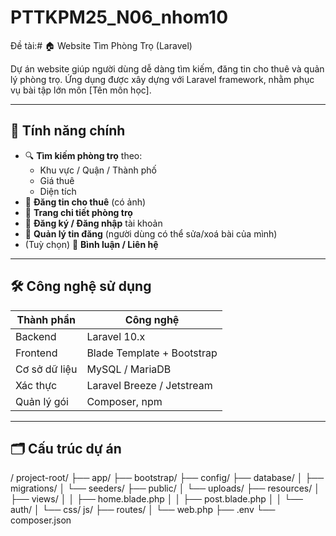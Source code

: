 # PTTKPM25_N06_nhom10
Đề tài:# 🏠 Website Tìm Phòng Trọ (Laravel)

Dự án website giúp người dùng dễ dàng tìm kiếm, đăng tin cho thuê và quản lý phòng trọ. Ứng dụng được xây dựng với Laravel framework, nhằm phục vụ bài tập lớn môn [Tên môn học].

---

## 🚀 Tính năng chính

- 🔍 **Tìm kiếm phòng trọ** theo:
  - Khu vực / Quận / Thành phố
  - Giá thuê
  - Diện tích
- 📝 **Đăng tin cho thuê** (có ảnh)
- 📄 **Trang chi tiết phòng trọ**
- 👤 **Đăng ký / Đăng nhập** tài khoản
- 🧰 **Quản lý tin đăng** (người dùng có thể sửa/xoá bài của mình)
- (Tuỳ chọn) 💬 **Bình luận / Liên hệ**

---

## 🛠️ Công nghệ sử dụng

| Thành phần | Công nghệ         |
|------------|-------------------|
| Backend    | Laravel 10.x       |
| Frontend   | Blade Template + Bootstrap |
| Cơ sở dữ liệu | MySQL / MariaDB    |
| Xác thực   | Laravel Breeze / Jetstream |
| Quản lý gói | Composer, npm       |

---

## 🗂️ Cấu trúc dự án

/
project-root/
├── app/
├── bootstrap/
├── config/
├── database/
│ ├── migrations/
│ └── seeders/
├── public/
│ └── uploads/
├── resources/
│ ├── views/
│ │ ├── home.blade.php
│ │ ├── post.blade.php
│ │ └── auth/
│ └── css/ js/
├── routes/
│ └── web.php
├── .env
└── composer.json


